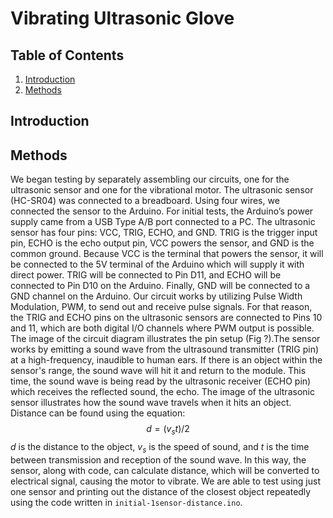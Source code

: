 # Vibrating Ultrasonic Glove
## Table of Contents
1. [Introduction](##Introduction)
2. [Methods](#Methods)
## Introduction
## Methods
We began testing by separately assembling our circuits, one for the ultrasonic sensor and one for the vibrational motor. 
The ultrasonic sensor (HC-SR04) was connected to a breadboard. Using four wires, we connected the sensor to the Arduino. 
For initial tests, the Arduino’s power supply came from a USB Type A/B port connected to a PC. The ultrasonic sensor has 
four pins: VCC, TRIG, ECHO, and GND. TRIG is the trigger input pin, ECHO is the echo output pin, VCC powers the sensor, 
and GND is the common ground. Because VCC is the terminal that powers the sensor, it will be connected to the 5V terminal 
of the Arduino which will supply it with direct power. TRIG will be connected to Pin D11, and ECHO will be connected to 
Pin D10 on the Arduino. Finally,  GND will be connected to a GND channel on the Arduino. Our circuit works by utilizing 
Pulse Width Modulation, PWM, to send out and receive pulse signals. For that reason, the TRIG and ECHO pins on the 
ultrasonic sensors are connected to Pins 10 and 11, which are both digital I/O channels where PWM output is possible. The 
image of the circuit diagram illustrates the pin setup (Fig ?).The sensor works by emitting a sound wave from the ultrasound 
transmitter (TRIG pin) at a high-frequency, inaudible to human ears. If there is an object within the sensor's range, the 
sound wave will hit it and return to the module. This time, the sound wave is being read by the ultrasonic receiver 
(ECHO pin) which receives the reflected sound, the echo. The image of the ultrasonic sensor illustrates how the sound wave 
travels when it hits an object. Distance can be found using the equation:
$$d=(v_s t)/2$$
$d$ is the distance to the object, $v_s$ is the speed of sound, and $t$ is the time between transmission and reception of the 
sound wave. In this way, the sensor, along with code, can calculate distance, which will be converted to electrical signal, 
causing the motor to vibrate. We are able to test using just one sensor and printing out the distance of the closest object repeatedly using the code written in `initial-1sensor-distance.ino`.

